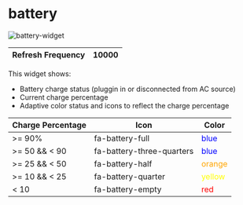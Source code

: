 # battery

![battery-widget](https://user-images.githubusercontent.com/550726/66969708-905dec80-f082-11e9-9ad5-84b9ab9b32d9.png)

| Refresh Frequency             | 10000                                                                   |
|-------------------------------|-------------------------------------------------------------------------|

This widget shows:
 - Battery charge status (pluggin in or disconnected from AC source)
 - Current charge percentage
 - Adaptive color status and icons to reflect the charge percentage

| Charge Percentage | Icon                      | Color  |
|-------------------|---------------------------|--------|
| >= 90%            | fa-battery-full           | <span style="color:blue">blue</span>   |
| >= 50 && < 90     | fa-battery-three-quarters | <span style="color:blue">blue</span>   |
| >= 25 && < 50     | fa-battery-half           | <span style="color:orange">orange</span> |
| >= 10 && < 25     | fa-battery-quarter        | <span style="color:yellow">yellow</span> |
| < 10              | fa-battery-empty          | <span style="color:red">red</span>    |